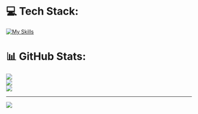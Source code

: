 
# 💻 Tech Stack:
[![My Skills](https://skillicons.dev/icons?i=html,css,vscode,ts,js,lua,mysql,react,tailwind,jquery&perline=8)](https://skillicons.dev)
# 📊 GitHub Stats:
![](https://github-readme-stats.vercel.app/api?username=Pablo-PBR&theme=dark&hide_border=false&include_all_commits=true&count_private=true)<br/>
![](https://github-readme-streak-stats.herokuapp.com/?user=Pablo-PBR&theme=dark&hide_border=false)<br/>
![](https://github-readme-stats.vercel.app/api/top-langs/?username=Pablo-PBR&theme=dark&hide_border=false&include_all_commits=true&count_private=true&layout=compact)

---
[![](https://visitcount.itsvg.in/api?id=Pablo-PBR&icon=5&color=0)](https://visitcount.itsvg.in)

<!-- Proudly created with GPRM ( https://gprm.itsvg.in ) -->
